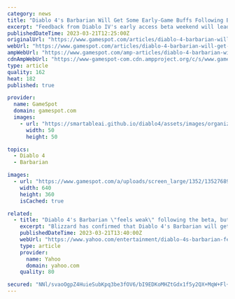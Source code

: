 ```yaml
---
category: news
title: "Diablo 4's Barbarian Will Get Some Early-Game Buffs Following Beta Feedback"
excerpt: "Feedback from Diablo IV's early access beta weekend will lead to the game's Barbarian class receiving some early-game buffs. More than a few players noticed how the Barbarian seemed to struggle in the ..."
publishedDateTime: 2023-03-21T12:25:00Z
originalUrl: "https://www.gamespot.com/articles/diablo-4-barbarian-will-get-some-early-game-buffs-following-beta-feedback/1100-6512544/"
webUrl: "https://www.gamespot.com/articles/diablo-4-barbarian-will-get-some-early-game-buffs-following-beta-feedback/1100-6512544/"
ampWebUrl: "https://www.gamespot.com/amp-articles/diablo-4-barbarian-will-get-some-early-game-buffs-following-beta-feedback/1100-6512544/"
cdnAmpWebUrl: "https://www-gamespot-com.cdn.ampproject.org/c/s/www.gamespot.com/amp-articles/diablo-4-barbarian-will-get-some-early-game-buffs-following-beta-feedback/1100-6512544/"
type: article
quality: 162
heat: 182
published: true

provider:
  name: GameSpot
  domain: gamespot.com
  images:
    - url: "https://smartableai.github.io/diablo4/assets/images/organizations/gamespot.com-50x50.jpg"
      width: 50
      height: 50

topics:
  - Diablo 4
  - Barbarian

images:
  - url: "https://www.gamespot.com/a/uploads/screen_large/1352/13527689/4114321-gameplay_d4_stronghold_v1.jpg"
    width: 640
    height: 360
    isCached: true

related:
  - title: "Diablo 4's Barbarian \"feels weak\" following the beta, but buffs are on the way"
    excerpt: "Blizzard has confirmed that Diablo 4's Barbarian will get a little love to make them more potent at lower levels. Diablo 4's early access beta has now come and gone, offering players a chance to get ..."
    publishedDateTime: 2023-03-21T13:40:00Z
    webUrl: "https://www.yahoo.com/entertainment/diablo-4s-barbarian-feels-weak-114711094.html"
    type: article
    provider:
      name: Yahoo
      domain: yahoo.com
    quality: 80

secured: "NNl/svaoOgpZ4HuieSubKpq3be3fOV6/bI9EDKoMHZtGdx1f5y2QX+MqW+Fl+e1T++jpQaonSOTMet5KUNnVESm0TegJd6g3aWk/+9TAehPwbmAkKNNf4uEODXWgtB8s3j77Y4xcDYiHH5TxFfaVYDMAG4t6KhrKHlXZ9ytvrz+eVUK47i5IZC3xZ437FSiycOWZNpDhSSFLkiGlRBx23S3kpszhQ7UPsOvCMdZPhk8/+YIDdW8oziPxup06x4skJuUltLuowxqaCXUks750xsMiDr80gg+3ezkncqSbuiYO6FxDIt9YTTgDskOaedCXyWwTdjBFfMpBPmRDENmJfj0xB9uozFIMUOxh2V4JY/U=;i/YmMquOxm28yxVIp6BCog=="
---
```


